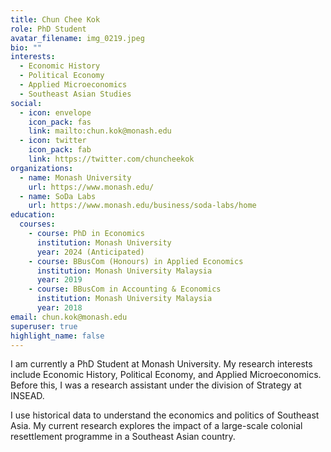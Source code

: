 ```yaml
---
title: Chun Chee Kok
role: PhD Student
avatar_filename: img_0219.jpeg
bio: ""
interests:
  - Economic History
  - Political Economy
  - Applied Microeconomics
  - Southeast Asian Studies
social:
  - icon: envelope
    icon_pack: fas
    link: mailto:chun.kok@monash.edu
  - icon: twitter
    icon_pack: fab
    link: https://twitter.com/chuncheekok
organizations:
  - name: Monash University
    url: https://www.monash.edu/
  - name: SoDa Labs
    url: https://www.monash.edu/business/soda-labs/home
education:
  courses:
    - course: PhD in Economics
      institution: Monash University
      year: 2024 (Anticipated)
    - course: BBusCom (Honours) in Applied Economics
      institution: Monash University Malaysia
      year: 2019
    - course: BBusCom in Accounting & Economics
      institution: Monash University Malaysia
      year: 2018
email: chun.kok@monash.edu
superuser: true
highlight_name: false
---
```

I am currently a PhD Student at Monash University. My research interests include Economic History, Political Economy, and Applied Microeconomics. Before this, I was a research assistant under the division of Strategy at INSEAD. 

I use historical data to understand the economics and politics of Southeast Asia. My current research explores the impact of a large-scale colonial resettlement programme in a Southeast Asian country.
